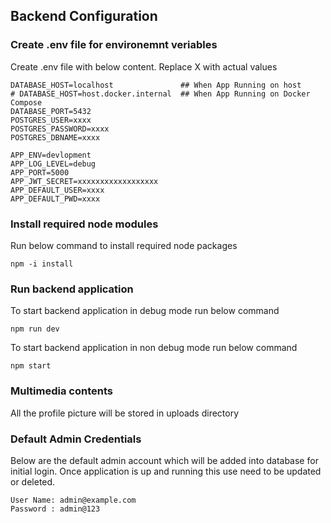## Backend Configuration

### Create .env file for environemnt veriables
Create .env file with below content. Replace X with actual values
```
DATABASE_HOST=localhost               ## When App Running on host 
# DATABASE_HOST=host.docker.internal  ## When App Running on Docker Compose 
DATABASE_PORT=5432
POSTGRES_USER=xxxx
POSTGRES_PASSWORD=xxxx
POSTGRES_DBNAME=xxxx

APP_ENV=devlopment
APP_LOG_LEVEL=debug   
APP_PORT=5000
APP_JWT_SECRET=xxxxxxxxxxxxxxxxxx
APP_DEFAULT_USER=xxxx
APP_DEFAULT_PWD=xxxx
```

### Install required node modules
Run below command to install required node packages
```
npm -i install
```

### Run backend application
To start backend application in debug mode run below command
```
npm run dev
```

To start backend application in non debug mode run below command
```
npm start
```

### Multimedia contents
All the profile picture will be stored in uploads directory

### Default Admin Credentials
Below are the default admin account which will be added into database for initial login.
Once application is up and running this use need to be updated or deleted.
```
User Name: admin@example.com
Password : admin@123
```